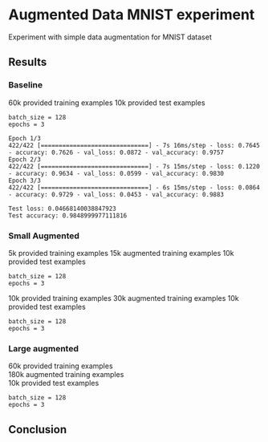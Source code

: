 # Augmented Data MNIST experiment

Experiment with simple data augmentation for MNIST dataset


## Results

### Baseline
60k provided training examples
10k provided test examples

```
batch_size = 128
epochs = 3

Epoch 1/3
422/422 [==============================] - 7s 16ms/step - loss: 0.7645 - accuracy: 0.7626 - val_loss: 0.0872 - val_accuracy: 0.9757
Epoch 2/3
422/422 [==============================] - 7s 15ms/step - loss: 0.1220 - accuracy: 0.9634 - val_loss: 0.0599 - val_accuracy: 0.9830
Epoch 3/3
422/422 [==============================] - 6s 15ms/step - loss: 0.0864 - accuracy: 0.9729 - val_loss: 0.0453 - val_accuracy: 0.9883

Test loss: 0.04668140038847923
Test accuracy: 0.9848999977111816
```

### Small Augmented
5k provided training examples
15k augmented training examples
10k provided test examples

```
batch_size = 128
epochs = 3

```

10k provided training examples
30k augmented training examples
10k provided test examples

```
batch_size = 128
epochs = 3

```

### Large augmented
60k provided training examples  
180k augmented training examples  
10k provided test examples  

```
batch_size = 128
epochs = 3

```

## Conclusion
